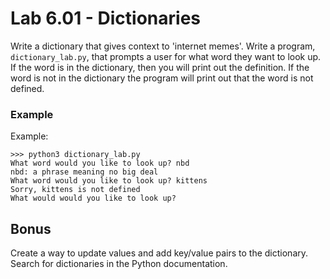 # Lab 6.01 - Dictionaries

Write a dictionary that gives context to 'internet memes'.  Write a program, `dictionary_lab.py`, that prompts a user for what word they want to look up. If the word is in the dictionary, then you will print out the definition. If the word is not in the dictionary the program will print out that the word is not defined. 
	
### Example
Example: 

```
>>> python3 dictionary_lab.py
What word would you like to look up? nbd
nbd: a phrase meaning no big deal
What word would you like to look up? kittens
Sorry, kittens is not defined
What would would you like to look up? 
```

## Bonus
Create a way to update values and add key/value pairs to the dictionary. Search for dictionaries in the Python documentation. 
